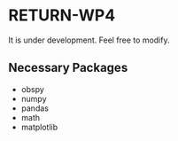 # RETURN-WP4

It is under development. Feel free to modify.

## Necessary Packages 

* obspy
* numpy
* pandas
* math
* matplotlib
